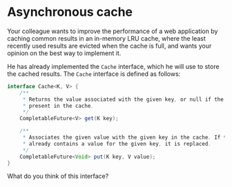 # Asynchronous cache

Your colleague wants to improve the performance of a web application by caching
common results in an in-memory LRU cache, where the least recently used results
are evicted when the cache is full, and wants your opinion on the best way to
implement it.

He has already implemented the `Cache` interface, which he will use to
store the cached results. The `Cache` interface is defined as follows:

```java
interface Cache<K, V> {
    /**
     * Returns the value associated with the given key, or null if the key is not
     * present in the cache.
     */
    CompletableFuture<V> get(K key);

    /**
     * Associates the given value with the given key in the cache. If the cache
     * already contains a value for the given key, it is replaced.
     */
    CompletableFuture<Void> put(K key, V value);
}
```

What do you think of this interface?

